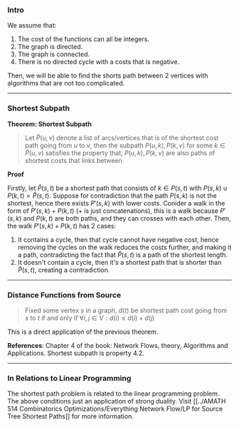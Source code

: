 ### **Intro**

We assume that: 
1. The cost of the functions can all be integers. 
2. The graph is directed.
3. The graph is connected.
4. There is no directed cycle with a costs that is negative. 

Then, we will be able to find the shorts path between 2 vertices with algorithms that are not too complicated. 

---
### **Shortest Subpath**

**Theorem: Shortest Subpath**

> Let $\hat P(u, v)$ denote a list of arcs/vertices that is of the shortest cost path going from $u$ to $v$, then the subpath $P(u, k), P(k, v)$ for some $k \in \hat P(u, v)$ satisfies the property that, $P(u, k), P(k, v)$ are also paths of shortest costs that links between. 

**Proof**

Firstly, let $\hat P(s, t)$ be a shortest path that consists of $k\in P(s, t)$ with $P(s, k)\cup P(k, t) = \hat P(s,t)$. Suppose for contradiction that the path $P(s, k)$ is not the shortest, hence there exists $P'(s, k)$ with lower costs. Conider a walk in the form of $P'(s, k) + P(k, t)$ ($+$ is just concatenations), this is a walk because $P'(s, k)$ and $P(k, t)$ are both paths, and they can crosses with each other. Then, the walk $P'(s, k) + P(k, t)$ has 2 cases: 
1. It contains a cycle, then that cycle cannot have negative cost, hence removing the cycles on the walk reduces the costs further, and making it a path, contradicting the fact that $\hat P(s, t)$ is a path of the shortest length. 
2. It doesn't contain a cycle, then it's a shortest path that is shorter than $\hat P(s, t)$, creating a contradiction. 


---
### **Distance Functions from Source**

> Fixed some vertex $s$ in a graph, $d(t)$ be  shortest path cost going from $s$ to $t$ if and only if $\forall i, j \in V: d(i) \le d(i) + d(j)$

This is a direct application of the previous theorem. 


**References**: Chapter 4 of the book: Network Flows, theory, Algorithms and Applications. Shortest subpath is property 4.2. 

---
### **In Relations to Linear Programming**

The shortest path problem is related to the linear programming problem. The above conditions just an application of strong duality. Visit [[../AMATH 514 Combinatorics Optimizations/Everything Network Flow/LP for Source Tree Shortest Paths]] for more information. 
